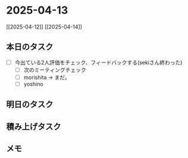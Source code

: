 # 2025-04-13

[[2025-04-12]] [[2025-04-14]]

## 本日のタスク

- [ ] 今出ている2人評価をチェック、フィードバックする(sekiさん終わった)
	- [ ] 次のミーティングチェック
	- [ ] morishita -> まだ。
	- [ ] yoshino

## 明日のタスク

## 積み上げタスク

## メモ
